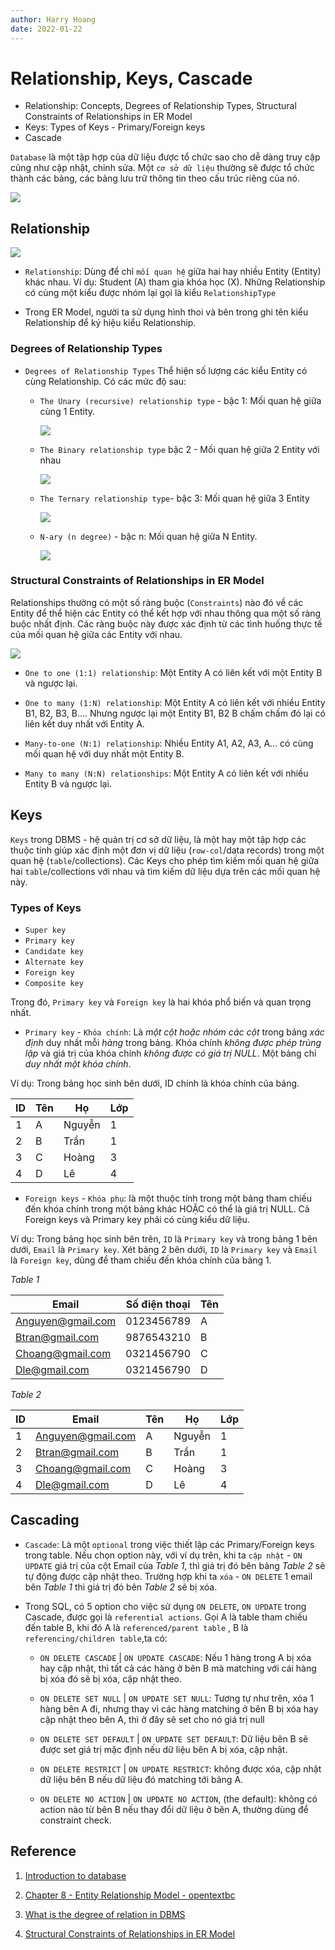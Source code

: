 ```yaml
---
author: Harry Hoang
date: 2022-01-22
---
```


# Relationship, Keys, Cascade
- Relationship: Concepts, Degrees of Relationship Types, Structural Constraints of Relationships in ER Model
- Keys: Types of Keys - Primary/Foreign keys
- Cascade


`Database` là một tập hợp của dữ liệu được tổ chức sao cho dễ dàng truy cập cũng như cập nhật, chỉnh sửa. Một `cơ sở dữ liệu` thường sẽ được tổ chức thành các bảng, các bảng lưu trữ thông tin theo cấu trúc riêng của nó.

![](./images/db-components.png)

## Relationship

![](./images/ER-model.png)

- `Relationship`:  Dùng để chỉ `mối quan hệ` giữa hai hay nhiều Entity (Entity) khác nhau. Ví dụ: Student (A) tham gia khóa học (X). Những Relationship có cùng một kiểu được nhóm lại gọi là kiểu `RelationshipType`

- Trong ER Model, người ta sử dụng hình thoi và bên trong ghi tên kiểu Relationship để ký hiệu kiểu Relationship.

### Degrees of Relationship Types
- `Degrees of Relationship Types` Thể hiện số lượng các kiểu Entity có cùng Relationship. Có các mức độ sau:

    + `The Unary (recursive) relationship type` - bậc 1: Mối quan hệ giữa cùng 1 Entity.

        ![](./images/relationship-d1.jpg)

    + `The Binary relationship type` bậc 2 - Mối quan hệ giữa 2 Entity với nhau

        ![](./images/relationship-d2.jpg)

    + `The Ternary relationship type`- bậc 3: Mối quan hệ giữa 3 Entity

        ![](./images/relationship-d3.jpg)

    + `N-ary (n degree)` - bậc n: Mối quan hệ giữa N Entity.

        ![](./images/relationship-dn.jpg)

### Structural Constraints of Relationships in ER Model

Relationships thường có một số ràng buộc (`Constraints`) nào đó về các Entity để thể hiện các Entity có thể kết hợp với nhau thông qua một số ràng buộc nhất định. Các ràng buộc này được xác định từ các tình huống thực tế của mối quan hệ giữa các Entity với nhau. 

![](./images/E-to-E.png)

- `One to one (1:1) relationship`: Một Entity A có liên kết với một Entity B và ngược lại.

- `One to many (1:N) relationship`: Một Entity A có liên kết với nhiều Entity B1, B2, B3, B.... Nhưng ngược lại một Entity B1, B2 B chấm chấm đó lại có liên kết duy nhất với Entity A.

- `Many-to-one (N:1) relationship`: Nhiều Entity A1, A2, A3, A... có cùng mối quan hệ với duy nhất một Entity B.

- `Many to many (N:N) relationships`: Một Entity A có liên kết với nhiều Entity B và ngược lại.

## Keys

`Keys` trong DBMS - hệ quản trị cơ sở dữ liệu, là một hay một tập hợp các thuộc tính giúp xác định một đơn vị dữ liệu (`row-col`/data records) trong một quan hệ (`table`/collections). Các Keys cho phép tìm kiếm mối quan hệ giữa hai `table`/collections với nhau và tìm kiếm dữ liệu dựa trên các mối quan hệ này.

### Types of Keys
- `Super key`
- `Primary key`
- `Candidate key`
- `Alternate key`
- `Foreign key`
- `Composite key`

Trong đó, `Primary key` và `Foreign key` là hai khóa phổ biến và quan trọng nhất.

- `Primary key` - `Khóa chính`: Là *một cột hoặc nhóm các cột* trong bảng *xác định* duy nhất mỗi *hàng* trong bảng. Khóa chính *không được phép trùng lặp* và giá trị của khóa chính *không được có giá trị NULL*. Một bảng chỉ *duy nhất một khóa chính*.

Ví dụ: Trong bảng học sinh bên dưới, ID chính là khóa chính của bảng.

| ID | Tên | Họ | Lớp |
|--- | --- | --- | --- |
| 1 | A | Nguyễn | 1 |
| 2	| B	| Trần | 1 |
| 3	| C	| Hoàng | 3 |
| 4	| D | Lê | 4 |

-  `Foreign keys` - `Khóa phụ`: là một thuộc tính trong một bảng tham chiếu đến khóa chính trong một bảng khác HOẶC có thể là giá trị NULL. Cả Foreign keys và Primary key phải có cùng kiểu dữ liệu.

Ví dụ: Trong bảng học sinh bên trên, `ID` là `Primary key`  và trong bảng 1 bên dưới, `Email` là `Primary key`. Xét bảng 2 bên dưới, `ID` là `Primary key` và `Email` là `Foreign key`, dùng để tham chiếu đến khóa chính của bảng 1.

*Table 1*

| Email | Số điện thoại| Tên
|--- | --- | --- |
| Anguyen@gmail.com	| 0123456789 | A |
| Btran@gmail.com	| 9876543210 | B |
| Choang@gmail.com	| 0321456790 | C |
| Dle@gmail.com	| 0321456790 | D |

*Table 2*

| ID | Email | Tên | Họ | Lớp |
|--- | --- | --- | --- | --- |
| 1 | Anguyen@gmail.com	| A | Nguyễn | 1 |
| 2	| Btran@gmail.com	| B	| Trần | 1 |
| 3	| Choang@gmail.com	| C	| Hoàng | 3 |
| 4	| Dle@gmail.com	| D | Lê | 4 |


## Cascading

- `Cascade`: Là một `optional` trong việc thiết lập các Primary/Foreign keys trong table. Nếu chọn option này, với ví dụ trên, khi ta `cập nhật` - `ON UPDATE` giá trị của cột Email của _Table 1_, thì giá trị đó bên bảng _Table 2_ sẽ tự động được cập nhật theo. Trường hợp khi ta `xóa` - `ON DELETE` 1 email bên _Table 1_ thì giá trị đó bên _Table 2_ sẽ bị xóa.

- Trong SQL, có 5 option cho việc sử dụng  `ON DELETE`, `ON UPDATE` trong Cascade, được gọi là `referential actions`. Gọi A là table tham chiếu đến table B, khi đó A là `referenced/parent table` , B là `referencing/children table`,ta có:

    - `ON DELETE CASCADE` | `ON UPDATE CASCADE`: Nếu 1 hàng trong A bị xóa hay cập nhật, thì tất cả các hàng ở bên B mà matching với cái hàng bị xóa đó sẽ bị xóa, cập nhật theo.

    - `ON DELETE SET NULL` | `ON UPDATE SET NULL`: Tương tự như trên, xóa 1 hàng bên A đi, nhưng thay vì các hàng matching ở bên B bị xóa hay cập nhật theo bên A, thì ở đây sẽ set cho nó giá trị null

    - `ON DELETE SET DEFAULT` | `ON UPDATE SET DEFAULT`: Dữ liệu bên B sẽ được set giá trị mặc định nếu dữ liệu bên A bị xóa, cập nhật.

    - `ON DELETE RESTRICT` | `ON UPDATE RESTRICT`:  không được xóa, cập nhật dữ liệu bên B nếu dữ liệu đó matching tới bảng A.

    - `ON DELETE NO ACTION` | `ON UPDATE NO ACTION`, (the default): không có action nào từ bên B nếu thay đổi dữ liệu ở bên A, thường dùng để constraint check.

## Reference

1. [Introduction to database](https://www.guru99.com/introduction-to-database-sql.html)

2. [Chapter 8 - Entity Relationship Model - opentextbc](https://opentextbc.ca/dbdesign01/chapter/chapter-8-entity-relationship-model/)

3. [What is the degree of relation in DBMS](https://afteracademy.com/blog/what-is-the-degree-of-relation-in-dbms)

4. [Structural Constraints of Relationships in ER Model](https://www.geeksforgeeks.org/structural-constraints-of-relationships-in-er-model/)
